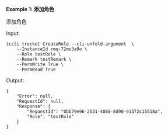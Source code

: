 **Example 1: 添加角色**

添加角色

Input: 

```
tccli trocket CreateRole --cli-unfold-argument  \
    --InstanceId rmq-72mo3a9o \
    --Role testRole \
    --Remark testRemark \
    --PermWrite True \
    --PermRead True
```

Output: 
```
{
    "Error": null,
    "RequestId": null,
    "Response": {
        "RequestId": "0bb79e96-2531-4088-8d90-e1372c15518a",
        "Role": "testRole"
    }
}
```

